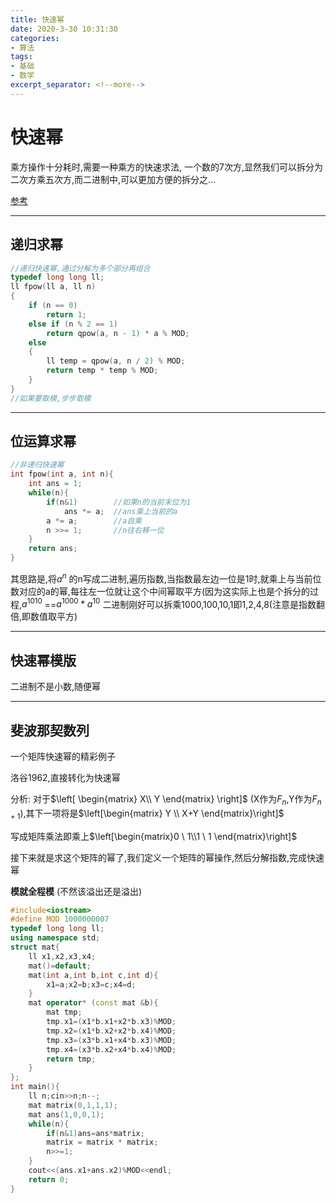 ```yaml
---
title: 快速幂
date: 2020-3-30 10:31:30
categories:
- 算法
tags:
- 基础
- 数学
excerpt_separator: <!--more-->
---
```


# 快速幂

乘方操作十分耗时,需要一种乘方的快速求法,
一个数的7次方,显然我们可以拆分为二次方乘五次方,而二进制中,可以更加方便的拆分之...
<!--more-->
[参考](https://zhuanlan.zhihu.com/p/95902286)

-----

## 递归求幂

```cpp
//递归快速幂,通过分解为多个部分再组合
typedef long long ll;
ll fpow(ll a, ll n)
{
    if (n == 0)
        return 1;
    else if (n % 2 == 1)
        return qpow(a, n - 1) * a % MOD;
    else
    {
        ll temp = qpow(a, n / 2) % MOD;
        return temp * temp % MOD;
    }
}
//如果要取模,步步取模
```

------

## 位运算求幂

```cpp
//非递归快速幂
int fpow(int a, int n){
    int ans = 1;
    while(n){
        if(n&1)        //如果n的当前末位为1
            ans *= a;  //ans乘上当前的a
        a *= a;        //a自乘
        n >>= 1;       //n往右移一位
    }
    return ans;
}

```

其思路是,将$a^n$ 的n写成二进制,遍历指数,当指数最左边一位是1时,就乘上与当前位数对应的a的幂,每往左一位就让这个中间幂取平方(因为这实际上也是个拆分的过程,$a^{1010}$ ==$a^{1000}*a^{10}$  二进制刚好可以拆乘1000,100,10,1即1,2,4,8(注意是指数翻倍,即数值取平方)

-----

## 快速幂模版

二进制不是小数,随便幂

------

## 斐波那契数列

一个矩阵快速幂的精彩例子

洛谷1962,直接转化为快速幂

分析: 对于$\left[ \begin{matrix} X\\ Y \end{matrix} \right]$ (X作为$F_n$,Y作为$F_{n+1}$),其下一项将是$\left[\begin{matrix} Y \\ X+Y \end{matrix}\right]$

写成矩阵乘法即乘上$\left[\begin{matrix}0 \ 1\\1 \ 1 \end{matrix}\right]$

接下来就是求这个矩阵的幂了,我们定义一个矩阵的幂操作,然后分解指数,完成快速幂

**模就全程模** (不然该溢出还是溢出)

```cpp
#include<iostream>
#define MOD 1000000007
typedef long long ll;
using namespace std;
struct mat{
    ll x1,x2,x3,x4;
    mat()=default;
    mat(int a,int b,int c,int d){
        x1=a;x2=b;x3=c;x4=d;
    }
    mat operator* (const mat &b){
        mat tmp;
        tmp.x1=(x1*b.x1+x2*b.x3)%MOD;
        tmp.x2=(x1*b.x2+x2*b.x4)%MOD;
        tmp.x3=(x3*b.x1+x4*b.x3)%MOD;
        tmp.x4=(x3*b.x2+x4*b.x4)%MOD;
        return tmp;
    }
};
int main(){
    ll n;cin>>n;n--;
    mat matrix(0,1,1,1);
    mat ans(1,0,0,1);
    while(n){
        if(n&1)ans=ans*matrix;
        matrix = matrix * matrix;
        n>>=1;
    }
    cout<<(ans.x1+ans.x2)%MOD<<endl;
    return 0;
}

```

